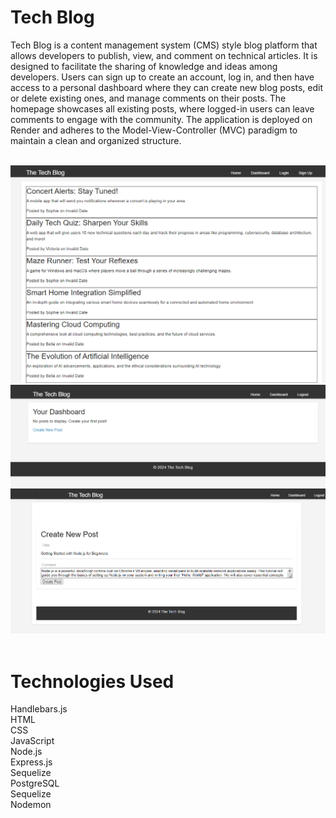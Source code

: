 # Tech Blog
Tech Blog is a content management system (CMS) style blog platform that allows developers to publish, view, and comment on technical articles. 
It is designed to facilitate the sharing of knowledge and ideas among developers. Users can sign up to create an account, log in, and then have
access to a personal dashboard where they can create new blog posts, edit or delete existing ones, and manage comments on their posts. 
The homepage showcases all existing posts, where logged-in users can leave comments to engage with the community. 
The application is deployed on Render and adheres to the Model-View-Controller (MVC) paradigm to maintain a clean and organized structure.<br><br>

![screenshots](/public/images/homepage.png)
![screenshots](/public/images/afterLogin.png)
![screenshots](/public/images/createComment.png)   <br><br>



# Technologies Used

Handlebars.js <br>
HTML <br>
CSS <br>
JavaScript  <br>
Node.js <br>
Express.js <br>
Sequelize <br>
PostgreSQL <br>
Sequelize <br>
Nodemon
